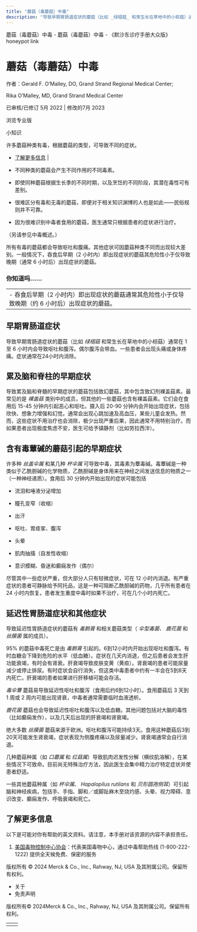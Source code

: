 ```yaml
---
title: "蘑菇（毒蘑菇）中毒"
description: "导致早期胃肠道症状的蘑菇（比如 _绿褶菇_ 和常生长在草地中的小棕菇）通常在 1 至 6 小时内会导致呕吐和腹泻。偶尔腹泻会带血。一些患者会出现头痛或身体疼痛。症状通常在24小时内消除。"
---
```


﻿蘑菇（毒蘑菇）中毒 \- 蘑菇（毒蘑菇）中毒 \- 《默沙东诊疗手册大众版》 honeypot link

# 蘑菇（毒蘑菇）中毒

作者：Gerald F. O’Malley, DO, Grand Strand Regional Medical Center;

Rika O’Malley, MD, Grand Strand Medical Center

已审核/已修订 5月 2022 \| 修改的7月 2023

浏览专业版

小知识

许多蘑菇种类有毒，根据蘑菇的类型，可导致不同的症状。

- [了解更多信息](#了解更多信息_v66226741_zh) \|

- 不同种类的蘑菇会产生不同作用的不同毒素。

- 即使同种蘑菇根据生长季的不同时期，以及烹饪的不同阶段，其潜在毒性可有差别。

- 很难区分有毒和无毒的蘑菇，即便对于相关知识渊博的人也是如此——民俗规则并不可靠。

- 因为很难识别中毒者食用的蘑菇，医生通常只根据患者的症状进行治疗。


（另请参见中毒概述。）

所有有毒的蘑菇都会导致呕吐和腹痛。其他症状可因蘑菇种类不同而出现较大差别。一般情况下，吞食后早期（2 小时内）即出现症状的蘑菇其危险性小于仅导致晚期（通常 6 小时后）出现症状的蘑菇。

### 你知道吗……

|     |
| --- |
| - 吞食后早期（2 小时内）即出现症状的蘑菇通常其危险性小于仅导致晚期（约 6 小时后）出现症状的蘑菇。 |

## 早期胃肠道症状

导致早期胃肠道症状的蘑菇（比如 _绿褶菇_ 和常生长在草地中的小棕菇）通常在 1 至 6 小时内会导致呕吐和腹泻。偶尔腹泻会带血。一些患者会出现头痛或身体疼痛。症状通常在24小时内消除。

## 累及脑和脊柱的早期症状

导致累及脑和脊髓的早期症状的蘑菇包括致幻蘑菇，其中包含致幻剂裸盖菇素。最常见的是 _裸盖菇_ 类别中的成员，但其他的一些蘑菇也含有裸盖菇素。它们会在食用后 15-45 分钟内引起恶心和呕吐。摄入后 20-90 分钟内会开始出现症状，包括欣快、想象力增强和幻觉。通常会出现心跳加速及高血压，某些儿童会发热。然而，这些症状不用治疗也会消除，极少出现严重后果，因此通常不用特别治疗。而如果患者出现极度焦虑不安，医生可给予镇静剂（比如劳拉西泮）。

## 含有毒蕈碱的蘑菇引起的早期症状

许多种 _丝盖伞属_ 和某几种 _杯伞属_ 可导致中毒，其毒素为蕈毒碱。毒蕈碱是一种类似于乙酰胆碱的化学物质，乙酰胆碱是身体用来在神经之间发送信息的物质之一（一种神经递质）。食用后 30 分钟内开始出现的症状可能包括

- 流泪和唾液分泌增加

- 瞳孔变窄（收缩）

- 出汗

- 呕吐、胃痉挛、腹泻

- 头晕

- 肌肉抽搐（自发性收缩）

- 意识模糊、昏迷和癫痫发作（偶尔）


尽管其中一些症状严重，但大部分人只有轻微症状，可在 12 小时内消退。有严重症状的患者可静脉给予阿托品，这是一种可阻断乙酰胆碱的药物，几乎所有患者在 24 小时内恢复。患者发生重度中毒时如果不治疗，可在几个小时内死亡。

## 延迟性胃肠道症状和其他症状

导致延迟性胃肠道症状的蘑菇有 _毒鹅膏_ 和相关蘑菇类型（ _伞型毒菌、_ _鹿花菌_ 和 _丝膜菌_ 属的成员）。

95% 的蘑菇中毒死亡是由 _毒鹅膏_ 引起的。6到12小时内开始出现呕吐和腹泻。有时血糖会下降到危险的水平（低血糖）。症状在几天内消退，但之后患者会发生肝功能衰竭，有时会有肾衰。肝衰竭导致皮肤变黄（黄疸）。肾衰竭的患者可能尿量减少或停止排尿。有时症状会自行消失，但这类中毒患者中约有一半会在5到8天内死亡。肝衰竭的患者如果进行肝移植可能会存活。

_毒伞蕈_ 蘑菇易导致延迟性呕吐和腹泻（食用后约6到12小时）。食用蘑菇后 3 天到 1 周或 2 周内可能出现肾衰，中毒者通常需要临时血液透析。

_鹿花菌_ 蘑菇也会导致延迟性呕吐和腹泻以及低血糖。其他问题包括对大脑的毒性（比如癫痫发作），以及几天后出现的肝衰竭和肾衰竭。

绝大多数 _丝膜菌_ 蘑菇来源于欧洲。呕吐和腹泻可能持续3天。食用这种蘑菇后3到20天可能发生肾衰竭，症状表现为侧腹疼痛以及尿量减少。肾衰竭通常会自行消退。

几种蘑菇种属（如 _口蘑属_ 和 _红菇属_）导致肌肉迟发性分解（横纹肌溶解），在某些情况下可致命。目前尚无特殊治疗方法，因此医生会集中精力治疗特定症状并使患者舒适。

一些其他蘑菇种属（如 _杯伞属_、 _Hapalopilus rutilans_ 和 _贝形圆孢侧耳_）可引起脑和神经疾病，包括手、手指、脚和／或脚趾麻木至烧灼感、头晕、视力障碍、意识改变、癫痫发作、呼吸衰竭和死亡。

## 了解更多信息

以下是可能对你有帮助的英文资料。请注意，本手册对该资源的内容不承担责任。

1. [美国毒物控制中心协会](http://www.aapcc.org)：代表美国毒物中心，通过中毒帮助热线 (1-800-222-1222) 提供全天候免费、保密的服务




版权所有 © 2024
Merck & Co., Inc., Rahway, NJ, USA 及其附属公司。保留所有权利。

- 关于
- 免责声明

版权所有© 2024Merck & Co., Inc., Rahway, NJ, USA 及其附属公司。保留所有权利。

|     |     |
| --- | --- |
|  |  |